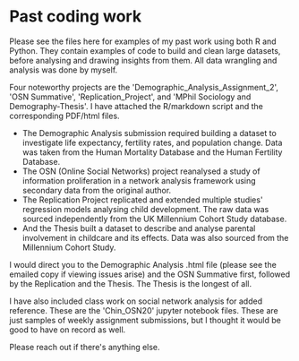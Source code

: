 # Past coding work

Please see the files here for examples of my past work using both R and Python. They contain examples of code to build and clean large datasets, before analysing and drawing insights from them. All data wrangling and analysis was done by myself.

Four noteworthy projects are the 'Demographic_Analysis_Assignment_2', 'OSN Summative', 'Replication_Project', and 'MPhil Sociology and Demography-Thesis'. I have attached the R/markdown script and the corresponding PDF/html files.

- The Demographic Analysis submission required building a dataset to investigate life expectancy, fertility rates, and population change. Data was taken from the Human Mortality Database and the Human Fertility Database.
- The OSN (Online Social Networks) project reanalysed a study of information proliferation in a network analysis framework using secondary data from the original author.
- The Replication Project replicated and extended multiple studies' regression models analysing child development. The raw data was sourced independently from the UK Millennium Cohort Study database.
- And the Thesis built a dataset to describe and analyse parental involvement in childcare and its effects. Data was also sourced from the Millennium Cohort Study.

I would direct you to the Demographic Analysis .html file (please see the emailed copy if viewing issues arise) and the OSN Summative first, followed by the Replication and the Thesis. The Thesis is the longest of all.

I have also included class work on social network analysis for added reference. These are the 'Chin_OSN20' jupyter notebook files. These are just samples of weekly assignment submissions, but I thought it would be good to have on record as well.

Please reach out if there's anything else.
